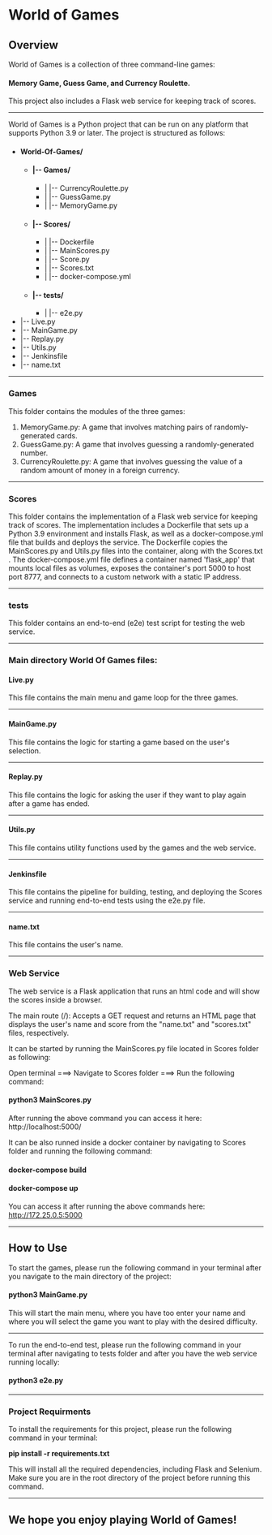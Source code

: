 # **World of Games**

## Overview

World of Games is a collection of three command-line games: 

#### Memory Game, Guess Game, and Currency Roulette. 

This project also includes a Flask web service for keeping track of scores.

***
World of Games is a Python project that can be run on any platform that supports Python 3.9 or later. The project is structured as follows:
* #### World-Of-Games/
  * #### |-- Games/
    * |   |-- CurrencyRoulette.py
    * |   |-- GuessGame.py
    * |   |-- MemoryGame.py
  * #### |-- Scores/
    * |   |-- Dockerfile
    * |   |-- MainScores.py
    * |   |-- Score.py
    * |   |-- Scores.txt
    * |   |-- docker-compose.yml
  * #### |-- tests/
    * |   |-- e2e.py
* |-- Live.py
* |-- MainGame.py
* |-- Replay.py
* |-- Utils.py
* |-- Jenkinsfile
* |-- name.txt
***
### Games

This folder contains the modules of the three games:

1. MemoryGame.py: A game that involves matching pairs of randomly-generated cards.
2. GuessGame.py: A game that involves guessing a randomly-generated number.
3. CurrencyRoulette.py: A game that involves guessing the value of a random amount of money in a foreign currency.
***
### Scores

This folder contains the implementation of a Flask web service for keeping track of scores. 
The implementation includes a Dockerfile that sets up a Python 3.9 environment and installs Flask,
as well as a docker-compose.yml file that builds and deploys the service. The Dockerfile copies the MainScores.py and Utils.py 
files into the container, along with the Scores.txt . The docker-compose.yml file defines
a container named 'flask_app' that mounts local files as volumes, exposes the container's port 5000 to host port 8777,
and connects to a custom network with a static IP address.
***
### tests

This folder contains an end-to-end (e2e) test script for testing the web service.

***
### **Main directory World Of Games files:**

#### **Live.py** 
This file contains the main menu and game loop for the three games.
***
#### **MainGame.py**

This file contains the logic for starting a game based on the user's selection.
***
#### **Replay.py**

This file contains the logic for asking the user if they want to play again after a game has ended.
***
#### **Utils.py**

This file contains utility functions used by the games and the web service.
***

#### Jenkinsfile

This file contains the pipeline for building, testing, and deploying the Scores service and running end-to-end tests using the e2e.py file.
***
#### **name.txt**

This file contains the user's name.
***
### Web Service

The web service is a Flask application that runs an html code and will show the scores inside a browser.

The main route (/): Accepts a GET request and returns 
an HTML page that displays the user's name and score from 
the "name.txt" and "scores.txt" files, respectively.

It can be started by running the MainScores.py file located in Scores folder as following:

Open terminal ===> Navigate to Scores folder ===> Run the following command: 

#### python3 MainScores.py

After running the above command you can access it here: http://localhost:5000/

It can be also runned inside a docker container by navigating to Scores folder and running the following command:

#### docker-compose build

#### docker-compose up

You can access it after running the above commands here: http://172.25.0.5:5000

***
## **How to Use**

To start the games, please run the following command in your terminal after you navigate to
the main directory of the project:

#### python3 MainGame.py  

This will start the main menu, where you have too enter your name and where you will
select the game you want to play with the desired difficulty.


***
To run the end-to-end test, please run the following command in your terminal after navigating to tests folder
and after you have the web service running locally: 

#### python3 e2e.py
***
### Project Requirments

To install the requirements for this project, please run the following command in your terminal:

**pip install -r requirements.txt**

This will install all the required dependencies, including Flask and Selenium. 
Make sure you are in the root directory of the project before running this command.
***
## We hope you enjoy playing World of Games!